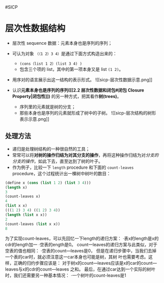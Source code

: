 #SICP 
# 层次性数据结构
- 层次性 sequence 数据：元素本身也是序列的序列；
- 可认为对象 `（（1 2）3 4）`是通过下面方式构造出来的：
	- `(cons（list 1 2）(list 3 4) )`
	- 包含三个项的 list，其中的第一项本身又是 list `(1 2)`。
- 用序对的语言展示出这一结构的表示形式。
![[sicp-层次性数据示意.png]]


- 认识**元素本身也是序列的序列([[2.2 层次性数据和闭包#闭包 Closure Property|闭包性]])** 的另一种方式，把其看作**树(trees)**。
	- 序列里的元素就是树的分支；
	- 那些本身也是序列的元素就形成了树中的子树。
![[sicp-层次结构的树形表示示意.png]]

## 处理方法

- 递归是处理树结构的一种很自然的工具；
- 常常可以将**对树的操作归结为对其分支的操作**，再将这种操作归结为对*分支的分支的操作*，如此下去，直至达到了树的叶子。
- 作为例子，比较一下 `length` procedure 和下面的 `count-leaves` procedure，这个过程统计出一棵树中树叶的数目：
```lisp
(define x (cons (list 1 2) (list 3 4)))
(length x)
3
(count-leaves x)
4
(list x x)
(((1 2) 3 4) ((1 2) 3 4))
(length (list x x))
2
(count-leaves (list x x))
8
```


为了实现count-leaves，可以先回忆一下length的递归方案：
·表x的length是x的cdr的length加一
·空表的ength是0。
count一leaves的递归方案与此类似，对于空表的值也相同：
·空表的count—leaves是0，
但是在递归步骤中，当我们去掉一个表的car时，就必须注意这一car本身也可能是树，其树
叶也需要考虑。这样，正确的归约步骤应该是：
对于树x的count—leaves应该是x的car的count—leaves与x的cdr的count—leaves
之和。
最后，在通过car达到一个实际的树叶时，我们还需要另一种基本情况：
·一个树叶的count-leaves是1
